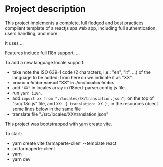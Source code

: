# Project description

This project implements a complete, full fledged and best practices compliant template of a reactjs spa web app, including full authentication, users handling, and more.

It uses ...

Features include full I18n support, ... 

To add a new language locale support:

 - take note the ISO 639-1 code (2 characters, i.e.: "en", "it", ...) of the language to be added; from here on we indicate it as "XX".
 - create a folder named "XX" in ./src/locales folder.
 - add `"XX"` in locales array in i18next-parser.config.js file.
 - run `yarn i18n`.
 - add `import xx from "./locales/XX/translation.json";` on the top of "src/i18n.js" file, and
       `XX: { translation: XX },` in the resources object some lines below in the same file.
 - translate file "./src/locales/XX/translation.json"

This project was bootstrapped with [yarn create vite](https://vitejs.dev/guide/).

To start:
 - yarn create vite farmaperte-client --template react
 - cd farmaperte-client
 - yarn
 - yarn dev